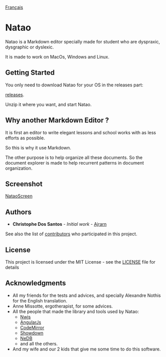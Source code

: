 [Français](https://github.com/Ajrarn/Natao/blob/develop/README-fr.md)

# Natao

Natao is a Markdown editor specially made for student who are dyspraxic, dysgraphic or dyslexic.

It is made to work on MacOs, Windows and Linux.

## Getting Started

You only need to download Natao for your OS in the releases part:

[releases](https://github.com/Ajrarn/Natao/releases).

Unzip it where you want, and start Natao.

## Why another Markdown Editor ?

It is first an editor to write elegant lessons and school works with as less efforts as possible.

So this is why it use Markdown.

The other purpose is to help organize all these documents. So the document explorer is made to help recurrent patterns in document organization.


## Screenshot

[NataoScreen](./NataoScreen.png)

## Authors

* **Christophe Dos Santos** - *Initial work* - [Ajrarn](https://github.com/Ajrarn)

See also the list of [contributors](https://github.com/Ajrarn/Natao/contributors) who participated in this project.

## License

This project is licensed under the MIT License - see the [LICENSE](LICENSE) file for details

## Acknowledgments

* All my friends for the tests and advices, and specially Alexandre Nothis for the English translation.
* Anne Missotte, ergotherapist, for some advices.
* All the people that made the library and tools used by Natao:
	* [Nwjs](http://nwjs.io/)
    * [AngularJs](https://angularjs.org/)
    * [CodeMirror](https://codemirror.net/)
    * [Showdown](https://github.com/showdownjs/showdown)
    * [NeDB](https://github.com/louischatriot/nedb)
    * and all the others.
* And my wife and our 2 kids that give me some time to do this software.
